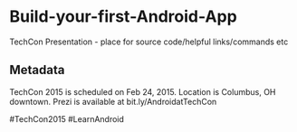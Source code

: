 # Build-your-first-Android-App

TechCon Presentation - place for source code/helpful links/commands etc

Metadata
--------

TechCon 2015 is scheduled on Feb 24, 2015. Location is Columbus, OH downtown.
Prezi is available at bit.ly/AndroidatTechCon

#TechCon2015
#LearnAndroid
